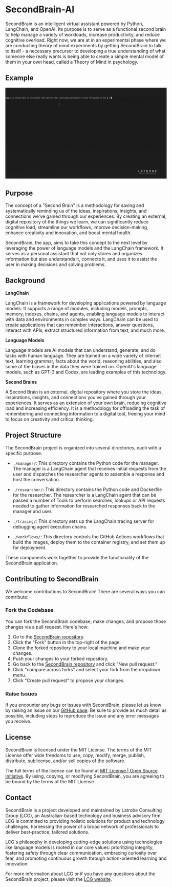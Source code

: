 # SecondBrain-AI

SecondBrain is an intelligent virtual assistant powered by Python, LangChain, and OpenAI. Its purpose is to serve as a functional second brain to help manage a variety of workloads, increase productivity, and reduce cognitive overload. Right now, we are at in an experimental phase where we are conducting theory of mind experiments by getting SecondBrain to talk to itself - a necessary precursor to developing a true understanding of what someone else really wants is being able to create a simple mental model of them in your own head, called a Theory of Mind in psychology.

## Example
![secondbrain demo gif](./docs/demo.gif)

## Purpose

The concept of a "Second Brain" is a methodology for saving and systematically reminding us of the ideas, inspirations, insights, and connections we've gained through our experiences. By creating an external, digital repository of the things we learn, we can significantly reduce cognitive load, streamline our workflows, improve decision-making, enhance creativity and innovation, and boost mental health.

SecondBrain, the app, aims to take this concept to the next level by leveraging the power of language models and the LangChain framework. It serves as a personal assistant that not only stores and organizes information but also understands it, connects it, and uses it to assist the user in making decisions and solving problems.

## Background

**LangChain**

LangChain is a framework for developing applications powered by language models. It supports a range of modules, including models, prompts, memory, indexes, chains, and agents, enabling language models to interact with data and environments in complex ways. LangChain can be used to create applications that can remember interactions, answer questions, interact with APIs, extract structured information from text, and much more.

**Language Models**

Language models are AI models that can understand, generate, and do tasks with human language. They are trained on a wide variety of internet text, learning grammar, facts about the world, reasoning abilities, and also some of the biases in the data they were trained on. OpenAI's language models, such as GPT-3 and Codex, are leading examples of this technology.

**Second Brains**

A Second Brain is an external, digital repository where you store the ideas, inspirations, insights, and connections you've gained through your experiences. It serves as an extension of your own brain, reducing cognitive load and increasing efficiency. It is a methodology for offloading the task of remembering and connecting information to a digital tool, freeing your mind to focus on creativity and critical thinking.

## Project Structure

The SecondBrain project is organized into several directories, each with a specific purpose:

- `./manager/`: This directory contains the Python code for the manager. The manager is a LangChain agent that receives initial requests from the user and dispatches the researcher agents to assemble a response and host the conversation.

- `./researcher/`: This directory contains the Python code and Dockerfile for the researcher. The researcher is a LangChain agent that can be passed a number of Tools to perform searches, lookups or API requests needed to gather information for researched responses back to the manager and user.

- `./tracing/`: This directory sets up the LangChain tracing server for debugging agent execution chains.

- `./workflows/`: This directory controls the GitHub Actions workflows that build the images, deploy them to the container registry, and set them up for deployment.

These components work together to provide the functionality of the SecondBrain application.


## Contributing to SecondBrain

We welcome contributions to SecondBrain! There are several ways you can contribute:

### Fork the Codebase

You can fork the SecondBrain codebase, make changes, and propose those changes via a pull request. Here's how:

1. Go to the [SecondBrain repository](https://github.com/jacklatrobe/secondbrain-ai).
2. Click the "Fork" button in the top-right of the page.
3. Clone the forked repository to your local machine and make your changes.
4. Push your changes to your forked repository.
5. Go back to the [SecondBrain repository](https://github.com/jacklatrobe/secondbrain-ai) and click "New pull request."
6. Click "compare across forks" and select your fork from the dropdown menu.
7. Click "Create pull request" to propose your changes.

### Raise Issues

If you encounter any bugs or issues with SecondBrain, please let us know by raising an issue on our [GitHub page](https://github.com/jacklatrobe/secondbrain-ai/issues). Be sure to provide as much detail as possible, including steps to reproduce the issue and any error messages you receive.

## License

SecondBrain is licensed under the MIT License. The terms of the MIT License offer wide freedoms to use, copy, modify, merge, publish, distribute, sublicense, and/or sell copies of the software.

The full terms of the license can be found at [MIT License | Open Source Initiative](https://opensource.org/licenses/MIT). By using, copying, or modifying SecondBrain, you are agreeing to be bound by the terms of the MIT License.

## Contact

SecondBrain is a project developed and maintained by Latrobe Consulting Group (LCG), an Australian-based technology and business advisory firm. LCG is committed to providing holistic solutions for product and technology challenges, harnessing the power of a broad network of professionals to deliver best-practice, tailored solutions. 

LCG's philosophy in developing cutting-edge solutions using technologies like language models is rooted in our core values: prioritizing integrity, fostering safety through clear communication, embracing curiosity over fear, and promoting continuous growth through action-oriented learning and innovation.

For more information about LCG or if you have any questions about the SecondBrain project, please visit the [LCG website](https://latrobe.group/).
